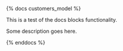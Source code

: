 {% docs customers_model %}

This is a test of the docs blocks functionality.

Some description goes here.

{% enddocs %}
